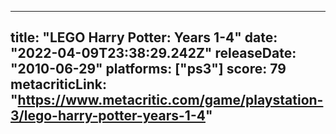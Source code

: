 
---
title: "LEGO Harry Potter: Years 1-4"
date: "2022-04-09T23:38:29.242Z"
releaseDate: "2010-06-29"
platforms: ["ps3"]
score: 79
metacriticLink: "https://www.metacritic.com/game/playstation-3/lego-harry-potter-years-1-4"
---
